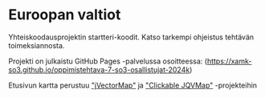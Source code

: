 # Euroopan valtiot

Yhteiskoodausprojektin startteri-koodit. Katso tarkempi ohjeistus tehtävän toimeksiannosta.

Projekti on julkaistu GitHub Pages -palvelussa osoitteessa: (https://xamk-so3.github.io/oppimistehtava-7-so3-osallistujat-2024k)

Etusivun kartta perustuu ["jVectorMap"](https://jvectormap.com/) ja ["Clickable JQVMap"](https://www.10bestdesign.com/jqvmap/) -projekteihin

